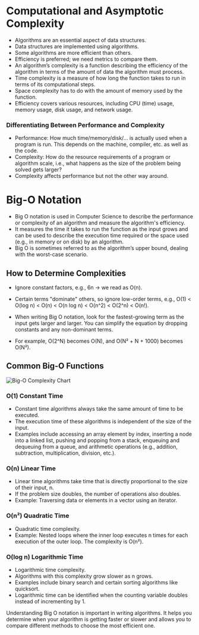 # Computational and Asymptotic Complexity

- Algorithms are an essential aspect of data structures.
- Data structures are implemented using algorithms.
- Some algorithms are more efficient than others.
- Efficiency is preferred; we need metrics to compare them.
- An algorithm’s complexity is a function describing the efficiency of the algorithm in terms of the amount of data the algorithm must process.
- Time complexity is a measure of how long the function takes to run in terms of its computational steps.
- Space complexity has to do with the amount of memory used by the function.
- Efficiency covers various resources, including CPU (time) usage, memory usage, disk usage, and network usage.

### Differentiating Between Performance and Complexity

- Performance: How much time/memory/disk/... is actually used when a program is run. This depends on the machine, compiler, etc. as well as the code.
- Complexity: How do the resource requirements of a program or algorithm scale, i.e., what happens as the size of the problem being solved gets larger?
- Complexity affects performance but not the other way around.

# Big-O Notation

- Big O notation is used in Computer Science to describe the performance or complexity of an algorithm and measure the algorithm's efficiency.
- It measures the time it takes to run the function as the input grows and can be used to describe the execution time required or the space used (e.g., in memory or on disk) by an algorithm.
- Big O is sometimes referred to as the algorithm’s upper bound, dealing with the worst-case scenario.

## How to Determine Complexities

- Ignore constant factors, e.g., 6n -> we read as O(n).
- Certain terms "dominate" others, so ignore low-order terms, e.g., O(1) < O(log n) < O(n) < O(n log n) < O(n^2) < O(2^n) < O(n!).

- When writing Big O notation, look for the fastest-growing term as the input gets larger and larger. You can simplify the equation by dropping constants and any non-dominant terms.
- For example, O(2^N) becomes O(N), and O(N² + N + 1000) becomes O(N²).

## Common Big-O Functions

![Big-O Complexity Chart](https://miro.medium.com/v2/resize:fit:1400/1*FjwQ-4iKTlyyaMlU4HCBPA.png)

### O(1) Constant Time

- Constant time algorithms always take the same amount of time to be executed.
- The execution time of these algorithms is independent of the size of the input.
- Examples include accessing an array element by index, inserting a node into a linked list, pushing and popping from a stack, enqueuing and dequeuing from a queue, and arithmetic operations (e.g., addition, subtraction, multiplication, division, etc.).

### O(n) Linear Time

- Linear time algorithms take time that is directly proportional to the size of their input, n.
- If the problem size doubles, the number of operations also doubles.
- Example: Traversing data or elements in a vector using an iterator.

### O(n²) Quadratic Time

- Quadratic time complexity.
- Example: Nested loops where the inner loop executes n times for each execution of the outer loop. The complexity is O(n²).

### O(log n) Logarithmic Time

- Logarithmic time complexity.
- Algorithms with this complexity grow slower as n grows.
- Examples include binary search and certain sorting algorithms like quicksort.
- Logarithmic time can be identified when the counting variable doubles instead of incrementing by 1.

Understanding Big O notation is important in writing algorithms. It helps you determine when your algorithm is getting faster or slower and allows you to compare different methods to choose the most efficient one.